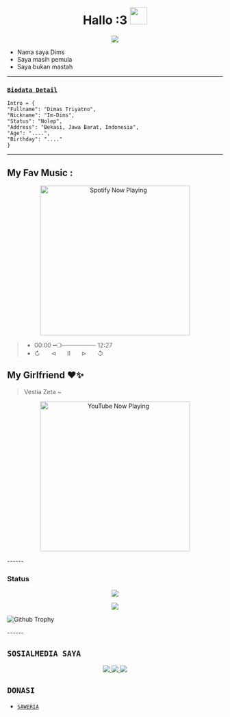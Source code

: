 <h1 align="center">Hallo :3  <img src="https://user-images.githubusercontent.com/1303154/88677602-1635ba80-d120-11ea-84d8-d263ba5fc3c0.gif" width="40px" alt=""><br></h1>
<p align="center">
<img src="https://66.media.tumblr.com/8b1b0816012eddea3ba60ddf87109a6b/tumblr_nvb1ejLY2e1ua9vvpo1_500.gif" />
</p>

<p align="center">

-  Nama saya Dims
-  Saya masih pemula
-  Saya bukan mastah
</p>

------

### [`Biodata Detail`](https://github.com/Im-Dims)
```
Intro = {
"Fullname": "Dimas Triyatno",
"Nickname": "Im-Dims",
"Status": "Nolep",
"Address": "Bekasi, Jawa Barat, Indonesia",
"Age": "....",
"Birthday": "...."
}
```
___

## My Fav Music :
<p align="center">
  <a href="https://open.spotify.com/track/bfdadf6c-de9e-468b-bbfa-ffeb7c395aec?si=Btfle_keSyysCVtV-bZvFQ&utm_source=copy-link" target="_blank"><img src="https://now-playing-on-spotify.vercel.app/api/spotify" alt="Spotify Now Playing" width="350"/></a></p>

> * 00:00​ ━❍──────── 12:27 
> * ↻ㅤㅤ⊲ㅤㅤⅡㅤㅤ⊳ㅤㅤ↺ㅤ

## My Girlfriend ❤️✨
> Vestia Zeta ~

<p align="center">
  <a 
    href="https://youtube.com/@VestiaZeta?si=-saUirDLbNiysNhy" target="_blank"><img              
src="https://telegra.ph/file/7c259f37a9f0054ee6dde.jpg" alt="YouTube Now Playing" width="350"/></a></p>
------

### Status 

<p align="center"><a href="https://github.com/bolaxd"><img src="https://github-readme-stats.vercel.app/api?username=Im-Dims&show_icons=true&theme=radical"></a></p>
<p align="center"><a href="https://github.com/Im-Dims"><img src="https://github-readme-stats.vercel.app/api/top-langs/?username=bolaxd&theme=radical&layout=compact"></a></p> 

![Github Trophy](https://github-profile-trophy.vercel.app/?username=Im-Dims)

</details>
------

## ```SOSIALMEDIA SAYA```
<p align="center">
<a href="https://www.instagram.com/"><img src="https://img.shields.io/badge/Instagram-E4405F?style=for-the-badge&logo=instagram&logoColor=white"/>
<a href="https://www.youtube.com/@DimsT1945"><img src="https://img.shields.io/badge/YouTube-c4302b?style=for-the-badge&logo=youtube&logoColor=white"/>
<a href="https://wa.me/6281398274790"><img src="https://img.shields.io/badge/WhatsApp-25D366?style=for-the-badge&logo=whatsapp&logoColor=white" /></a>
</p>

## ```DONASI```

- [`SAWERIA`](https://saweria.co/dimst)
